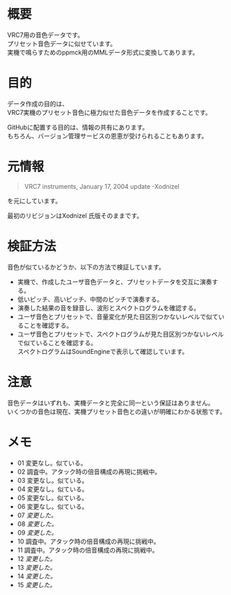 
# 概要
VRC7用の音色データです。  
プリセット音色データに似せています。  
実機で鳴らすためのppmck用のMMLデータ形式に変換してあります。  

# 目的
データ作成の目的は、  
VRC7実機のプリセット音色に極力似せた音色データを作成することです。  

GitHubに配置する目的は、情報の共有にあります。  
もちろん、バージョン管理サービスの恩恵が受けられることもあります。  

# 元情報
> VRC7 instruments, January 17, 2004 update -Xodnizel  

を元にしています。  

最初のリビジョンはXodnizel 氏版そのままです。  

# 検証方法
音色が似ているかどうか、以下の方法で検証しています。  
* 実機で、作成したユーザ音色データと、プリセットデータを交互に演奏する。  
* 低いピッチ、高いピッチ、中間のピッチで演奏する。  
* 演奏した結果の音を録音し、波形とスペクトログラムを確認する。  
* ユーザ音色とプリセットで、音量変化が見た目区別つかないレベルで似ていることを確認する。  
* ユーザ音色とプリセットで、スペクトログラムが見た目区別つかないレベルで似ていることを確認する。  
スペクトログラムはSoundEngineで表示して確認しています。  

# 注意
音色データはいずれも、実機データと完全に同一という保証はありません。  
いくつかの音色は現在、実機プリセット音色との違いが明確にわかる状態です。  

# メモ
* 01	変更なし。似ている。
* 02	調査中。アタック時の倍音構成の再現に挑戦中。
* 03	変更なし。似ている。
* 04	変更なし。似ている。
* 05	変更なし。似ている。
* 06	変更なし。似ている。
* 07	*変更した。*
* 08	*変更した。*
* 09	*変更した。*
* 10	調査中。アタック時の倍音構成の再現に挑戦中。
* 11	調査中。アタック時の倍音構成の再現に挑戦中。
* 12	*変更した。*
* 13	*変更した。*
* 14	*変更した。*
* 15	*変更した。*
